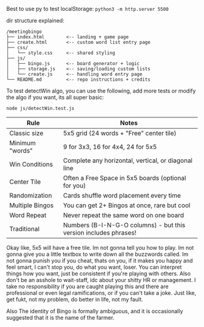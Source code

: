 Best to use py to test localStorage:
`python3 -m http.server 5500`

dir structure explained:
```
/meetingbingo
├── index.html        <-- landing + game page
├── create.html       <-- custom word list entry page
├── css/
│   └── style.css     <-- shared styling
├── js/
│   ├── bingo.js      <-- board generator + logic
│   ├── storage.js    <-- saving/loading custom lists
│   └── create.js     <-- handling word entry page
└── README.md         <-- repo instructions + credits
```

To test detectWin algo, you can use the following, add more tests or modify the algo if you want, its all super basic:
```
node js/detectWin.test.js
```

| Rule | Notes |
|---|---|
| Classic size | 5x5 grid (24 words + "Free" center tile) |
| Minimum "words" | 9 for 3x3, 16 for 4x4, 24 for 5x5 |
| Win Conditions | Complete any horizontal, vertical, or diagonal line |
| Center Tile | Often a Free Space in 5x5 boards (optional for you) |
| Randomization | Cards shuffle word placement every time |
| Multiple Bingos | You can get 2+ Bingos at once, rare but cool |
| Word Repeat | Never repeat the same word on one board |
| Traditional | Numbers (B-I-N-G-O columns) - but this version includes phrases! |



Okay like, 5x5 will have a free tile.
Im not gonna tell you how to play.
Im not gonna give you a little textbox to write down all the buzzwords called.
Im not gonna punish you if you cheat, thats on you, if it makes you happy and feel smart, I can't stop you, do what you want, loser.
You can interpret things how you want, just be consistent if you're playing with others.
Also don't be an asshole to wait-staff, idc about your shitty HR or management.
I take no responsibility if you are caught playing this and there are professional or even legal ramifications, or if you can't take a joke. Just like, get fukt, not my problem, do better in life, not my fault.

Also
The identity of Bingo is formally ambiguous, and it is occasionally suggested that it is the name of the farmer.